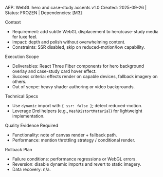 AEP: WebGL hero and case-study accents v1.0
Created: 2025-09-26 | Status: FROZEN | Dependencies: [M3]

Context
- Requirement: add subtle WebGL displacement to hero/case-study media for luxe feel.
- Impact: depth and polish without overwhelming content.
- Constraints: SSR disabled, skip on reduced-motion/low capability.

Execution Scope
- Deliverables: React Three Fiber components for hero background overlay and case-study card hover effect.
- Success criteria: effects render on capable devices, fallback imagery on others.
- Out of scope: heavy shader authoring or video backgrounds.

Technical Specs
- Use `dynamic` import with `{ ssr: false }`; detect reduced-motion.
- Leverage Drei helpers (e.g., `MeshDistortMaterial`) for lightweight implementation.

Quality Evidence Required
- Functionality: note of canvas render + fallback path.
- Performance: mention throttling strategy / conditional render.

Rollback Plan
- Failure conditions: performance regressions or WebGL errors.
- Reversion: disable dynamic imports and revert to static imagery.
- Data recovery: n/a.
